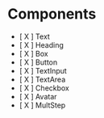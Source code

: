 # Components

- [ X ] Text
- [ X ] Heading
- [ X ] Box
- [ X ] Button
- [ X ] TextInput
- [ X ] TextArea
- [ X ] Checkbox
- [ X ] Avatar
- [ X ] MultStep
